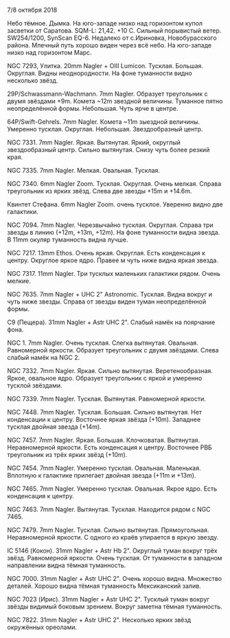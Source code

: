 7/8 октября 2018

Небо тёмное. Дымка. На юго-западе низко над горизонтом купол засветки от Саратова. SQM-L: 21,42. +10 С. Сильный порывистый ветер. SW254/1200, SynScan EQ-6. Недалеко от с.Ириновка, Новобурасского района. Млечный путь хорошо виден через всё небо. На юго-западе низко над горизонтом Марс.

NGC 7293, Улитка. 20mm Nagler + OIII Lumicon. Тусклая. Большая. Округлая. Видны неоднородности. На фоне туманности видно несколько звёзд.

29P/Schwassmann-Wachmann. 7mm Nagler. Образует треугольник с двумя звёздами +9m. Комета ~12m звездной величины. Туманное пятно неопределённой формы. Небольшая. Чуть ярче в центре.

64P/Swift-Gehrels. 7mm Nagler. Комета ~11m зыездной величины. Умеренно тусклая. Округлая. Небольшая. Звездообразный центр.

NGC 7331. 7mm Nagler. Яркая. Вытянутая. Яркий, округлый звездообразный центр. Сильно вытянутая. Снизу чуть более резкий края.

NGC 7335. 7mm Nagler. Мелкая. Овальная. Тусклая.

NGC 7340. 6mm Nagler Zoom. Тусклая. Округлая. Очень мелкая. Справа треугольник из ярких звёзд. Слева две звезды +15m и +14.6m.

Квинтет Стефана. 6mm Nagler Zoom. очень тусклое. Уверенно видно две галактики.

NGC 7094. 7mm Nagler. Черезвычайно тусклая. Округлая. Справа три звезды в линию (+12m, +13m, +12m). На фоне туманности видна звезда. В 11mm окуляр туманность видна лучше.

NGC 7217. 13mm Ethos. Очень яркая. Округлая. Есть конденсация к центру. Округлое яркое ядро. Правее м чуть ниже видна яркая звезда.

NGC 7317. 11mm Nagler. Три тусклых маленьких галактики рядом. Очень мелкие.

NGC 7635. 7mm Nagler + UHC 2" Astronomic. Тусклая. Видна вокруг и чуть ниже звезды. Справа от звезды виден туман неопределённой формы.

C9 (Пещера). 31mm Nagler + Astr UHC 2". Слабый намёк на поярчание фона.

NGC 1. 7mm Nagler. Очень тусклая. Слегка вытянутая. Овальная. Равномерной яркости. Образует треугольник с двумя звёздами. Слева слабый намёк на NGC 2.

NGC 7332. 7mm Nagler. Яркая. Сильно вытянутая. Веретенообразная. Яркое, овальное ядро. Образует треугольник с яркой и умеренно тусклой звёздами.

NGC 7339. 7mm Nagler. Тусклая. Вытянутая. Равномерной яркости.

NGC 7448. 7mm Nagler. Тусклая. Большая. Сильно вытянутая. Нет конденсации к центру. Восточнее яркая звёзда (+10m). Западнее тусклая двойная звезда (+14m).

NGC 7457. 7mm Nagler. Яркая. Большая. Клочковатая. Вытянутая. Неравномерной яркости. Есть конденсация к центру. Восточнее РВБ треугольник из трёх ярких звёзд (+10m).

NGC 7454. 7mm Nagler. Умеренно тусклая. Овальная. Маленькая. Вплотную к галактике прилегает двойная звезда (+11m и +13m).

NGC 7465. 7mm Nagler. Умеренно тусклая. Овальная. Якрое ядро. Есть конденсация к центру.

NGC 7463. 7mm Nagler. Вытянутая. Тусклая. Находится рядом с NGC 7465.

NGC 7479. 7mm Nagler. Тусклая. Сильно вытянутая. Прямоугольная. Неравномерной яркости. С одного из краёв упирается в яркую звезду.

IC 5146 (Кокон). 31mm Nagler + Astr Hb 2". Округлый туман вокруг трёх звёзд. Равномерной яркости. Очень тусклая. От туманности в западном направлении видна тёмная туманность.

NGC 7000. 31mm Nagler + Astr UHC 2". Очень хорошо видна. Множество деталей. Хорошо видна тёмная туманность Мексиканский залив.

NGC 7023 (Ирис). 31mm Nagler + Astr UHC 2". Тусклый туман вокруг звёзды видимый боковым зрением. Вокруг заметна тёмная туманность.

NGC 7822. 31mm Nagler + Astr UHC 2". Несколько ярких звёзд окружённых ореолами.